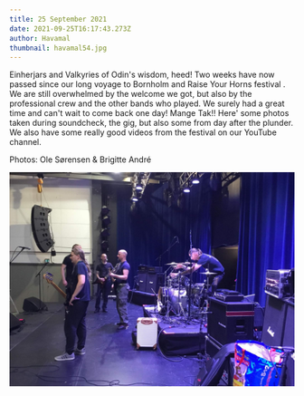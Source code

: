 ```yaml
---
title: 25 September 2021
date: 2021-09-25T16:17:43.273Z
author: Havamal
thumbnail: havamal54.jpg
---
```


Einherjars and Valkyries of Odin's wisdom, heed!
Two weeks have now passed since our long voyage to Bornholm and Raise Your Horns festival .
We are still overwhelmed by the welcome we got, but also by the professional crew and the other bands who played.
We surely had a great time and can't wait to come back one day!
Mange Tak!!
Here' some photos taken during soundcheck, the gig, but also some from day after the plunder.
We also have some really good videos from the festival on our YouTube channel.

Photos:
Ole Sørensen & Brigitte André

![havamal54.jpg](./havamal54.jpg)
